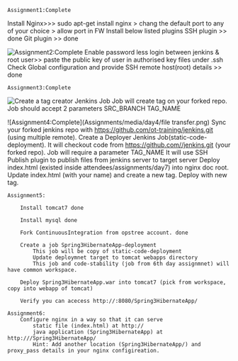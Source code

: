 

    Assignment1:Complete
   Install Nginx>>> sudo apt-get install nginx > chang the default port to any of your choice > allow port in FW
   Install below listed plugins
            SSH plugin >> done
            Git plugin >> done

 ![Assignment2:Complete](Assignments/media/day4/keyless.png)
        Enable password less login between jenkins & root user>> paste the public key of user in authorised key files under .ssh
        Check Global configuration and provide SSH remote host(root) details >> done

    Assignment3:Complete
   ![Create a tag creator Jenkins Job](Assignments/media/day4/tag.png )
    Job will create tag on your forked repo.
    Job should accept 2 parameters
            SRC_BRANCH
            TAG_NAME

![Assignment4:Complete](Assignments/media/day4/file transfer.png)
        Sync your forked jenkins repo with https://github.com/ot-training/jenkins.git (using multiple remote).
        Create a Deployer Jenkins Job(static-code-deployment).
        It will checkout code from https://github.com//jenkins.git (your forked repo).
        Job will require a parameter TAG_NAME
        It will use SSH Publish plugin to publish files from jenkins server to target server
        Deploy index.html (existed inside attendees/assignments/day7) into nginx doc root.
        Update index.html (with your name) and create a new tag.
        Deploy with new tag.

    Assignment5:

        Install tomcat7 done

        Install mysql done

        Fork ContinuousIntegration from opstree account. done

        Create a job Spring3HibernateApp-deployment
            This job will be copy of static-code-deployment
            Update deploymnet target to tomcat webapps directory
            This job and code-stability (job from 6th day assignmnet) will have common workspace.

        Deploy Spring3HibernateApp.war into tomcat7 (pick from workspace, copy into webapp of tomcat)

        Verify you can acecess http://:8080/Spring3HibernateApp/

    Assignment6:
        Configure nginx in a way so that it can serve
            static file (index.html) at http://
            java application (Spring3HibernateApp) at http:///Spring3HibernateApp/
            Hint: Add another location (Spring3HibernateApp/) and proxy_pass details in your nginx configireation.

